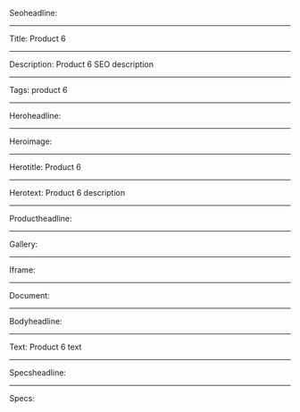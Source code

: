 Seoheadline:

----

Title: Product 6

----

Description: Product 6 SEO description

----

Tags: product 6

----

Heroheadline:

----

Heroimage:

----

Herotitle: Product 6

----

Herotext: Product 6 description

----

Productheadline:

----

Gallery:

----

Iframe:

----

Document:

----

Bodyheadline:

----

Text: Product 6 text

----

Specsheadline:

----

Specs:
